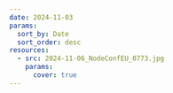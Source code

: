 ```yaml
---
date: 2024-11-03
params:
  sort_by: Date
  sort_order: desc
resources:
  - src: 2024-11-06_NodeConfEU_0773.jpg
    params:
      cover: true
---
```

